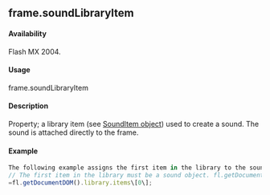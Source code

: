 ## frame.soundLibraryItem

#### Availability

Flash MX 2004.

#### Usage

frame.soundLibraryItem

#### Description

Property; a library item (see [SoundItem object](#_bookmark827)) used to create a sound. The sound is attached directly to the frame.

#### Example

```javascript
The following example assigns the first item in the library to the soundLibraryItem property of the first frame:
// The first item in the library must be a sound object. fl.getDocumentDOM().getTimeline().layers\[0\].frames\[0\].soundLibraryItem
=fl.getDocumentDOM().library.items\[0\];

```